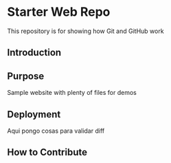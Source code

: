 # Starter Web Repo

This repository is for showing how Git and GitHub work

## Introduction

## Purpose

Sample website with plenty of files for demos

## Deployment

Aqui pongo cosas para validar diff

## How to Contribute